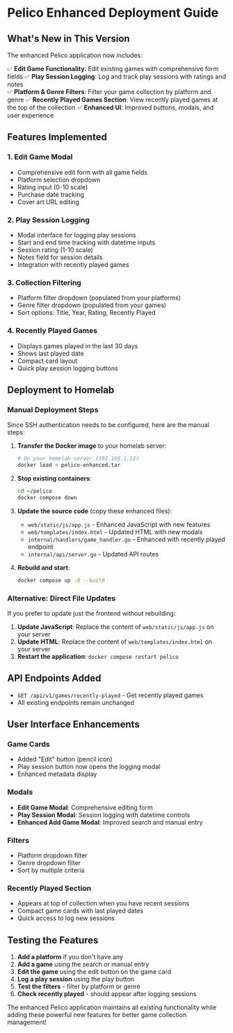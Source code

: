 # Pelico Enhanced Deployment Guide

## What's New in This Version

The enhanced Pelico application now includes:

✅ **Edit Game Functionality**: Edit existing games with comprehensive form fields
✅ **Play Session Logging**: Log and track play sessions with ratings and notes  
✅ **Platform & Genre Filters**: Filter your game collection by platform and genre
✅ **Recently Played Games Section**: View recently played games at the top of the collection
✅ **Enhanced UI**: Improved buttons, modals, and user experience

## Features Implemented

### 1. Edit Game Modal
- Comprehensive edit form with all game fields
- Platform selection dropdown
- Rating input (0-10 scale)
- Purchase date tracking
- Cover art URL editing

### 2. Play Session Logging
- Modal interface for logging play sessions
- Start and end time tracking with datetime inputs
- Session rating (1-10 scale)
- Notes field for session details
- Integration with recently played games

### 3. Collection Filtering
- Platform filter dropdown (populated from your platforms)
- Genre filter dropdown (populated from your games)
- Sort options: Title, Year, Rating, Recently Played

### 4. Recently Played Games
- Displays games played in the last 30 days
- Shows last played date
- Compact card layout
- Quick play session logging buttons

## Deployment to Homelab

### Manual Deployment Steps

Since SSH authentication needs to be configured, here are the manual steps:

1. **Transfer the Docker image** to your homelab server:
   ```bash
   # On your homelab server (192.168.1.52)
   docker load < pelico-enhanced.tar
   ```

2. **Stop existing containers**:
   ```bash
   cd ~/pelico
   docker compose down
   ```

3. **Update the source code** (copy these enhanced files):
   - `web/static/js/app.js` - Enhanced JavaScript with new features
   - `web/templates/index.html` - Updated HTML with new modals
   - `internal/handlers/game_handler.go` - Enhanced with recently played endpoint
   - `internal/api/server.go` - Updated API routes

4. **Rebuild and start**:
   ```bash
   docker compose up -d --build
   ```

### Alternative: Direct File Updates

If you prefer to update just the frontend without rebuilding:

1. **Update JavaScript**: Replace the content of `web/static/js/app.js` on your server
2. **Update HTML**: Replace the content of `web/templates/index.html` on your server  
3. **Restart the application**: `docker compose restart pelico`

## API Endpoints Added

- `GET /api/v1/games/recently-played` - Get recently played games
- All existing endpoints remain unchanged

## User Interface Enhancements

### Game Cards
- Added "Edit" button (pencil icon)
- Play session button now opens the logging modal
- Enhanced metadata display

### Modals
- **Edit Game Modal**: Comprehensive editing form
- **Play Session Modal**: Session logging with datetime controls
- **Enhanced Add Game Modal**: Improved search and manual entry

### Filters
- Platform dropdown filter
- Genre dropdown filter  
- Sort by multiple criteria

### Recently Played Section
- Appears at top of collection when you have recent sessions
- Compact game cards with last played dates
- Quick access to log new sessions

## Testing the Features

1. **Add a platform** if you don't have any
2. **Add a game** using the search or manual entry
3. **Edit the game** using the edit button on the game card
4. **Log a play session** using the play button
5. **Test the filters** - filter by platform or genre
6. **Check recently played** - should appear after logging sessions

The enhanced Pelico application maintains all existing functionality while adding these powerful new features for better game collection management!